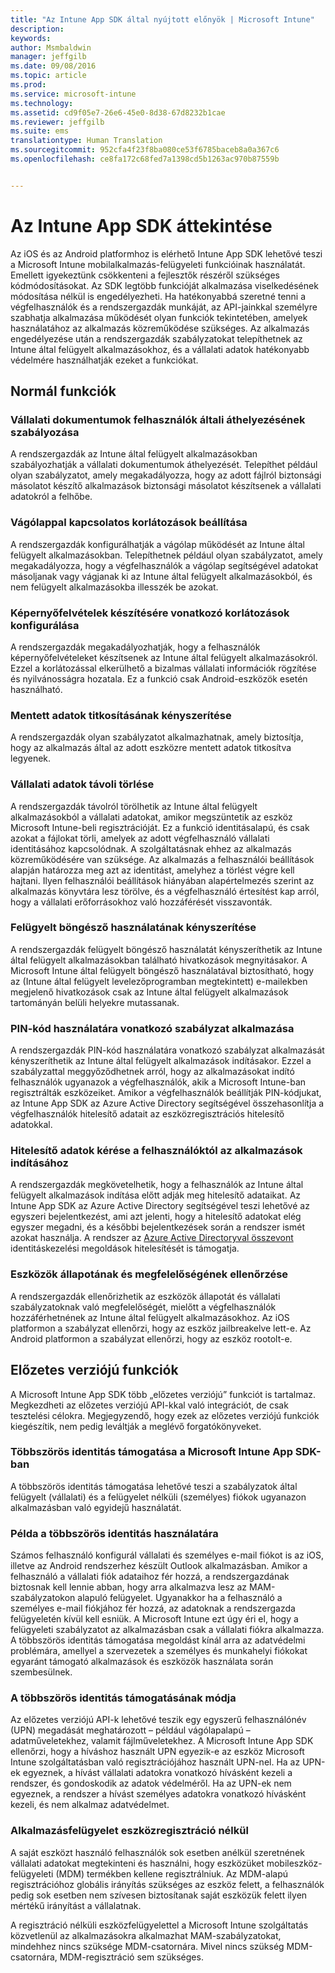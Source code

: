 ```yaml
---
title: "Az Intune App SDK által nyújtott előnyök | Microsoft Intune"
description: 
keywords: 
author: Msmbaldwin
manager: jeffgilb
ms.date: 09/08/2016
ms.topic: article
ms.prod: 
ms.service: microsoft-intune
ms.technology: 
ms.assetid: cd9f05e7-26e6-45e0-8d38-67d8232b1cae
ms.reviewer: jeffgilb
ms.suite: ems
translationtype: Human Translation
ms.sourcegitcommit: 952cfa4f23f8ba080ce53f6785baceb8a0a367c6
ms.openlocfilehash: ce8fa172c68fed7a1398cd5b1263ac970b87559b


---
```


# Az Intune App SDK áttekintése
Az iOS és az Android platformhoz is elérhető Intune App SDK lehetővé teszi a Microsoft Intune mobilalkalmazás-felügyeleti funkcióinak használatát. Emellett igyekeztünk csökkenteni a fejlesztők részéről szükséges kódmódosításokat. Az SDK legtöbb funkcióját alkalmazása viselkedésének módosítása nélkül is engedélyezheti. Ha hatékonyabbá szeretné tenni a végfelhasználók és a rendszergazdák munkáját, az API-jainkkal személyre szabhatja alkalmazása működését olyan funkciók tekintetében, amelyek használatához az alkalmazás közreműködése szükséges. Az alkalmazás engedélyezése után a rendszergazdák szabályzatokat telepíthetnek az Intune által felügyelt alkalmazásokhoz, és a vállalati adatok hatékonyabb védelmére használhatják ezeket a funkciókat.

## Normál funkciók

### Vállalati dokumentumok felhasználók általi áthelyezésének szabályozása
A rendszergazdák az Intune által felügyelt alkalmazásokban szabályozhatják a vállalati dokumentumok áthelyezését. Telepíthet például olyan szabályzatot, amely megakadályozza, hogy az adott fájlról biztonsági másolatot készítő alkalmazások biztonsági másolatot készítsenek a vállalati adatokról a felhőbe.

### Vágólappal kapcsolatos korlátozások beállítása
A rendszergazdák konfigurálhatják a vágólap működését az Intune által felügyelt alkalmazásokban. Telepíthetnek például olyan szabályzatot, amely megakadályozza, hogy a végfelhasználók a vágólap segítségével adatokat másoljanak vagy vágjanak ki az Intune által felügyelt alkalmazásokból, és nem felügyelt alkalmazásokba illesszék be azokat.

### Képernyőfelvételek készítésére vonatkozó korlátozások konfigurálása
A rendszergazdák megakadályozhatják, hogy a felhasználók képernyőfelvételeket készítsenek az Intune által felügyelt alkalmazásokról. Ezzel a korlátozással elkerülhető a bizalmas vállalati információk rögzítése és nyilvánosságra hozatala. Ez a funkció csak Android-eszközök esetén használható.

### Mentett adatok titkosításának kényszerítése
A rendszergazdák olyan szabályzatot alkalmazhatnak, amely biztosítja, hogy az alkalmazás által az adott eszközre mentett adatok titkosítva legyenek.

### Vállalati adatok távoli törlése
A rendszergazdák távolról törölhetik az Intune által felügyelt alkalmazásokból a vállalati adatokat, amikor megszüntetik az eszköz Microsoft Intune-beli regisztrációját. Ez a funkció identitásalapú, és csak azokat a fájlokat törli, amelyek az adott végfelhasználó vállalati identitásához kapcsolódnak. A szolgáltatásnak ehhez az alkalmazás közreműködésére van szüksége. Az alkalmazás a felhasználói beállítások alapján határozza meg azt az identitást, amelyhez a törlést végre kell hajtani. Ilyen felhasználói beállítások hiányában alapértelmezés szerint az alkalmazás könyvtára lesz törölve, és a végfelhasználó értesítést kap arról, hogy a vállalati erőforrásokhoz való hozzáférését visszavonták.

### Felügyelt böngésző használatának kényszerítése
A rendszergazdák felügyelt böngésző használatát kényszeríthetik az Intune által felügyelt alkalmazásokban található hivatkozások megnyitásakor. A Microsoft Intune által felügyelt böngésző használatával biztosítható, hogy az (Intune által felügyelt levelezőprogramban megtekintett) e-mailekben megjelenő hivatkozások csak az Intune által felügyelt alkalmazások tartományán belüli helyekre mutassanak.

### PIN-kód használatára vonatkozó szabályzat alkalmazása
A rendszergazdák PIN-kód használatára vonatkozó szabályzat alkalmazását kényszeríthetik az Intune által felügyelt alkalmazások indításakor. Ezzel a szabályzattal meggyőződhetnek arról, hogy az alkalmazásokat indító felhasználók ugyanazok a végfelhasználók, akik a Microsoft Intune-ban regisztrálták eszközeiket. Amikor a végfelhasználók beállítják PIN-kódjukat, az Intune App SDK az Azure Active Directory segítségével összehasonlítja a végfelhasználók hitelesítő adatait az eszközregisztrációs hitelesítő adatokkal.

### Hitelesítő adatok kérése a felhasználóktól az alkalmazások indításához
A rendszergazdák megkövetelhetik, hogy a felhasználók az Intune által felügyelt alkalmazások indítása előtt adják meg hitelesítő adataikat. Az Intune App SDK az Azure Active Directory segítségével teszi lehetővé az egyszeri bejelentkezést, ami azt jelenti, hogy a hitelesítő adatokat elég egyszer megadni, és a későbbi bejelentkezések során a rendszer ismét azokat használja. A rendszer az [Azure Active Directoryval összevont](https://msdn.microsoft.com/library/azure/jj679342.aspx) identitáskezelési megoldások hitelesítését is támogatja.

### Eszközök állapotának és megfelelőségének ellenőrzése
A rendszergazdák ellenőrizhetik az eszközök állapotát és vállalati szabályzatoknak való megfelelőségét, mielőtt a végfelhasználók hozzáférhetnének az Intune által felügyelt alkalmazásokhoz. Az iOS platformon a szabályzat ellenőrzi, hogy az eszköz jailbreakelve lett-e. Az Android platformon a szabályzat ellenőrzi, hogy az eszköz rootolt-e.

## Előzetes verziójú funkciók
A Microsoft Intune App SDK több „előzetes verziójú” funkciót is tartalmaz. Megkezdheti az előzetes verziójú API-kkal való integrációt, de csak tesztelési célokra. Megjegyzendő, hogy ezek az előzetes verziójú funkciók kiegészítik, nem pedig leváltják a meglévő forgatókönyveket.

### Többszörös identitás támogatása a Microsoft Intune App SDK-ban
A többszörös identitás támogatása lehetővé teszi a szabályzatok által felügyelt (vállalati) és a felügyelet nélküli (személyes) fiókok ugyanazon alkalmazásban való egyidejű használatát.

### Példa a többszörös identitás használatára
Számos felhasználó konfigurál vállalati és személyes e-mail fiókot is az iOS, illetve az Android rendszerhez készült Outlook alkalmazásban. Amikor a felhasználó a vállalati fiók adataihoz fér hozzá, a rendszergazdának biztosnak kell lennie abban, hogy arra alkalmazva lesz az MAM-szabályzatokon alapuló felügyelet. Ugyanakkor ha a felhasználó a személyes e-mail fiókjához fér hozzá, az adatoknak a rendszergazda felügyeletén kívül kell esniük. A Microsoft Intune ezt úgy éri el, hogy a felügyeleti szabályzatot az alkalmazásban csak a vállalati fiókra alkalmazza. A többszörös identitás támogatása megoldást kínál arra az adatvédelmi problémára, amellyel a szervezetek a személyes és munkahelyi fiókokat egyaránt támogató alkalmazások és eszközök használata során szembesülnek.

### A többszörös identitás támogatásának módja
Az előzetes verziójú API-k lehetővé teszik egy egyszerű felhasználónév (UPN) megadását meghatározott – például vágólapalapú – adatműveletekhez, valamit fájlműveletekhez. A Microsoft Intune App SDK ellenőrzi, hogy a híváshoz használt UPN egyezik-e az eszköz Microsoft Intune szolgáltatásban való regisztrációjához használt UPN-nel. Ha az UPN-ek egyeznek, a hívást vállalati adatokra vonatkozó hívásként kezeli a rendszer, és gondoskodik az adatok védelméről. Ha az UPN-ek nem egyeznek, a rendszer a hívást személyes adatokra vonatkozó hívásként kezeli, és nem alkalmaz adatvédelmet.

### Alkalmazásfelügyelet eszközregisztráció nélkül
A saját eszközt használó felhasználók sok esetben anélkül szeretnének vállalati adatokat megtekinteni és használni, hogy eszközüket mobileszköz-felügyeleti (MDM) termékben kellene regisztrálniuk. Az MDM-alapú regisztrációhoz globális irányítás szükséges az eszköz felett, a felhasználók pedig sok esetben nem szívesen biztosítanak saját eszközük felett ilyen mértékű irányítást a vállalatnak.

A regisztráció nélküli eszközfelügyelettel a Microsoft Intune szolgáltatás közvetlenül az alkalmazásokra alkalmazhat MAM-szabályzatokat, mindehhez nincs szüksége MDM-csatornára. Mivel nincs szükség MDM-csatornára, MDM-regisztráció sem szükséges.




<!--HONumber=Sep16_HO2-->


